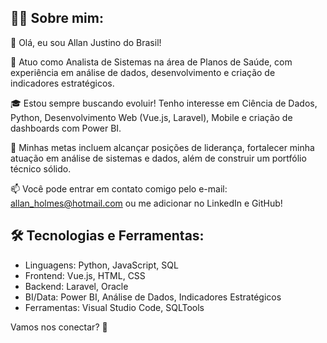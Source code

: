 ## 🧑‍💻 Sobre mim:

👋 Olá, eu sou Allan Justino do Brasil!

💼 Atuo como Analista de Sistemas na área de Planos de Saúde, com experiência em análise de dados, desenvolvimento e criação de indicadores estratégicos.

🎓 Estou sempre buscando evoluir! Tenho interesse em Ciência de Dados, Python, Desenvolvimento Web (Vue.js, Laravel), Mobile e criação de dashboards com Power BI.

🚀 Minhas metas incluem alcançar posições de liderança, fortalecer minha atuação em análise de sistemas e dados, além de construir um portfólio técnico sólido.

📫 Você pode entrar em contato comigo pelo e-mail: allan_holmes@hotmail.com ou me adicionar no LinkedIn e GitHub!

## 🛠️ Tecnologias e Ferramentas:

- Linguagens: Python, JavaScript, SQL
- Frontend: Vue.js, HTML, CSS
- Backend: Laravel, Oracle
- BI/Data: Power BI, Análise de Dados, Indicadores Estratégicos
- Ferramentas: Visual Studio Code, SQLTools

Vamos nos conectar? 🚀

